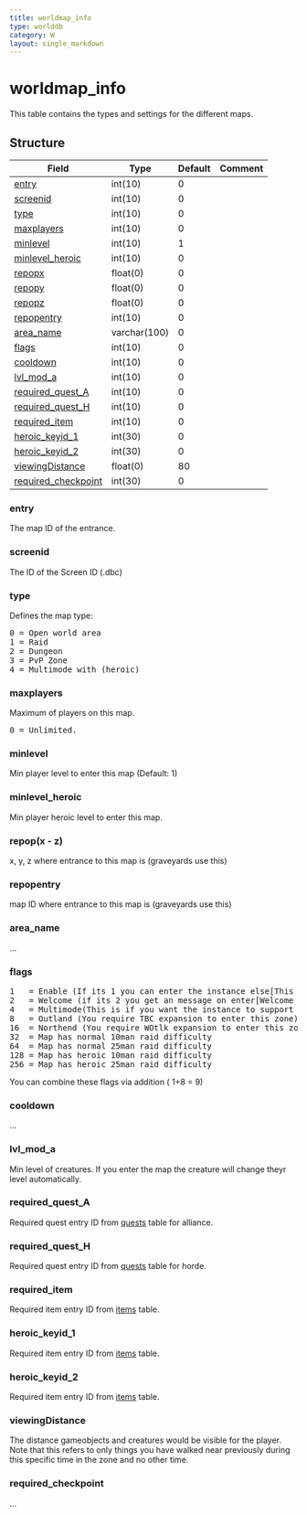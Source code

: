 ```yaml
---
title: worldmap_info
type: worlddb
category: W
layout: single_markdown
---
```


# worldmap_info
This table contains the types and settings for the different maps.

## Structure

Field                                                                                               | Type         | Default | Comment
--------------------------------------------------------------------------------------------------- | ------------ | ------- | -------
[entry](#entry)                             | int(10)      | 0       |        
[screenid](#screenid)                       | int(10)      | 0       |        
[type](#type)                               | int(10)      | 0       |        
[maxplayers](#maxplayers)                   | int(10)      | 0       |        
[minlevel](#minlevel)                       | int(10)      | 1       |        
[minlevel_heroic](#minlevel_heroic)         | int(10)      | 0       |        
[repopx](#repop.28x_-_z.29)                 | float(0)     | 0       |        
[repopy](#repop.28x_-_z.29)                 | float(0)     | 0       |        
[repopz](#repop.28x_-_z.29)                 | float(0)     | 0       |        
[repopentry](#repopentry)                   | int(10)      | 0       |        
[area_name](#area_name)                     | varchar(100) | 0       |        
[flags](#flags)                             | int(10)      | 0       |        
[cooldown](#cooldown)                       | int(10)      | 0       |        
[lvl_mod_a](#lvl_mod_a)                     | int(10)      | 0       |        
[required_quest_A](#required_quest_A)       | int(10)      | 0       |        
[required_quest_H](#required_quest_H)       | int(10)      | 0       |        
[required_item](#required_item)             | int(10)      | 0       |        
[heroic_keyid_1](#heroic_keyid_1)           | int(30)      | 0       |        
[heroic_keyid_2](#heroic_keyid_2)           | int(30)      | 0       |        
[viewingDistance](#viewingDistance)         | float(0)     | 80      |        
[required_checkpoint](#required_checkpoint) | int(30)      | 0       |        

### entry

The map ID of the entrance.

### screenid

The ID of the Screen ID (.dbc)

### type

Defines the map type:

<pre>
0 = Open world area
1 = Raid
2 = Dungeon
3 = PvP Zone
4 = Multimode with (heroic) 
</pre>

### maxplayers

Maximum of players on this map.

<pre>
0 = Unlimited.
</pre>

### minlevel

Min player level to enter this map (Default: 1)

### minlevel_heroic

Min player heroic level to enter this map.

### repop(x - z)

x, y, z where entrance to this map is (graveyards use this)

### repopentry

map ID where entrance to this map is (graveyards use this)

### area_name

...

### flags

<pre>
1   = Enable (If its 1 you can enter the instance else[This instance is unvalidable])
2   = Welcome (if its 2 you get an message on enter[Welcome to Utgarde Keep, Instancelocks are scheduled to reset at (TIME))
4   = Multimode(This is if you want the instance to support Heroic mode)[if its not support and you enter while heroic is on the player you cant enter and get a message with This instance is not for heroic or something]) This is only needed for dungeons, not for raids!
8   = Outland (You require TBC expansion to enter this zone)
16  = Northend (You require WOtlk expansion to enter this zone)
32  = Map has normal 10man raid difficulty
64  = Map has normal 25man raid difficulty
128 = Map has heroic 10man raid difficulty
256 = Map has heroic 25man raid difficulty
</pre>

You can combine these flags via addition ( 1+8 = 9)

### cooldown

...

### lvl_mod_a

Min level of creatures. If you enter the map the creature will change theyr level automatically.

### required_quest_A

Required quest entry ID from [quests](http://www.ascemu.org/wiki/index.php?title=Quests&action=edit&redlink=1 "Quests (page does not exist)") table for alliance.

### required_quest_H

Required quest entry ID from [quests](http://www.ascemu.org/wiki/index.php?title=Quests&action=edit&redlink=1 "Quests (page does not exist)") table for horde.

### required_item

Required item entry ID from [items](http://www.ascemu.org/wiki/index.php?title=Items&action=edit&redlink=1 "Items (page does not exist)") table.

### heroic_keyid_1

Required item entry ID from [items](http://www.ascemu.org/wiki/index.php?title=Items&action=edit&redlink=1 "Items (page does not exist)") table.

### heroic_keyid_2

Required item entry ID from [items](http://www.ascemu.org/wiki/index.php?title=Items&action=edit&redlink=1 "Items (page does not exist)") table.

### viewingDistance

The distance gameobjects and creatures would be visible for the player. Note that this refers to only things you have walked near previously during this specific time in the zone and no other time.

### required_checkpoint

...